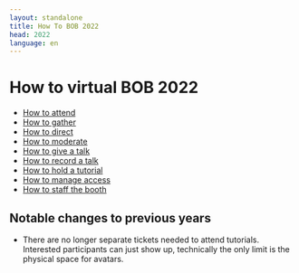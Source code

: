 ```yaml
---
layout: standalone
title: How To BOB 2022
head: 2022
language: en
---
```


# How to virtual BOB 2022
- [How to attend](how-to-attend.html)
- [How to gather](how-to-gather.html)
- [How to direct](how-to-direct.html)
- [How to moderate](how-to-moderate.html)
- [How to give a talk](how-to-talk.html)
- [How to record a talk](how-to-record.html)
- [How to hold a tutorial](how-to-tutorial.html)
- [How to manage access](how-to-access.html)
- [How to staff the booth](how-to-booth.html)

## Notable changes to previous years

- There are no longer separate tickets needed to attend tutorials.  Interested
  participants can just show up, technically the only limit is the physical
  space for avatars.
